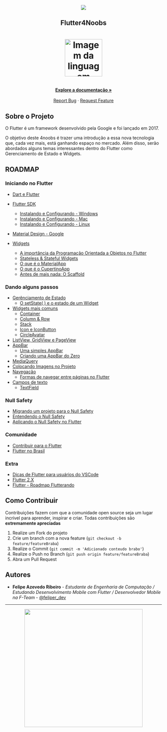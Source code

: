 <!-- Logo 4noobs -->

<p align="center">
  <a href="https://github.com/he4rt/4noobs" target="_blank">
    <img src="./assets/header_4noobs.svg">
  </a>
</p>

<!-- Title -->

<p align="center">
  <h2 align="center">Flutter4Noobs</h2>

  <h1 align="center"><img src="assets/flutter.png" alt="Imagem da linguagem" width="120"></h1>
  
  <p align="center">
    <br />
    <a href="#ROADMAP"><strong>Explore a documentação »</strong></a>
    <br />
    <br />
    <a href="https://github.com/feliper2002/flutter4noobs/issues">Report Bug</a>
    ·
    <a href="https://github.com/feliper2002/flutter4noobs/issues">Request Feature</a>
  </p>
</p>
    
 <!-- ABOUT THE PROJECT -->

## Sobre o Projeto

O Flutter é um framework desenvolvido pela Google e foi lançado em 2017.

O objetivo deste 4noobs é trazer uma introdução a essa nova tecnologia que, cada vez mais, está ganhando espaço no mercado. Além disso, serão abordados alguns temas interessantes dentro do Flutter como Gerenciamento de Estado e Widgets.

<!-- ROADMAP OF PROJECT -->

## ROADMAP

### Iniciando no Flutter

- [Dart e Flutter](docs/Iniciando_no_Flutter/Dart_e_Flutter.md)
- [Flutter SDK](docs/Iniciando_no_Flutter/Flutter_SDK.md)
  - [Instalando e Configurando - Windows](docs/Iniciando_no_Flutter/Instalacao/windows.md)
  - [Instalando e Configurando - Mac](docs/Iniciando_no_Flutter/Instalacao/macos.md)
  - [Instalando e Configurando - Linux](docs/Iniciando_no_Flutter/Instalacao/linux.md)
- [Material Design - Google](docs/Iniciando_no_Flutter/Material_Design.md)

- [Widgets](docs/Iniciando_no_Flutter/Widgets/widgets.md)

  - [A importância da Programação Orientada a Objetos no Flutter](docs/Iniciando_no_Flutter/Widgets/a_importancia_da_programacao_orientada_a_objetos_no_flutter.md)
  - [Stateless & Stateful Widgets](docs/Iniciando_no_Flutter/Widgets/stateless_e_stateful_widgets.md)
  - [O que é o MaterialApp](docs/Iniciando_no_Flutter/Widgets/o_que_e_material_app.md)
  - [O que é o CupertinoApp](docs/Iniciando_no_Flutter/Widgets/o_que_e_cupertino_app.md)
  - [Antes de mais nada: O Scaffold](docs/Iniciando_no_Flutter/Widgets/o_scaffold.md)

### Dando alguns passos

- [Gerênciamento de Estado](docs/Dando_alguns_passos/Gerencia_de_Estado/gerenciamento_de_estado.md)
  - [O setState( ) e o estado de um Widget](docs/Dando_alguns_passos/Gerencia_de_Estado/O_setState_e_o_estado_de_um_widget.md)
- [Widgets mais comuns](docs/Dando_alguns_passos/widgets/widgets_mais_comuns.md)
  - [Container](docs/Dando_alguns_passos/widgets/container.md)
  - [Column & Row](docs/Dando_alguns_passos/widgets/column_row.md)
  - [Stack](docs/Dando_alguns_passos/widgets/stack.md)
  - [Icon e IconButton](docs/Dando_alguns_passos/widgets/icon_e_icon_button.md)
  - [CircleAvatar](docs/Dando_alguns_passos/widgets/circle_avatar.md)
- [ListView, GridView e PageView](docs/Dando_alguns_passos/list_grid_page_view.md)
- [AppBar](docs/Dando_alguns_passos/appbar/appbar_roadMap.md)
  - [Uma simples AppBar](docs/Dando_alguns_passos/appbar/appbar.md)
  - [Criando uma AppBar do Zero](docs/Dando_alguns_passos/appbar/criando_uma_appbar_do_zero.md)
- [MediaQuery](docs/Dando_alguns_passos/mediaquery/mediaquery.md)
- [Colocando Imagens no Projeto](docs/Dando_alguns_passos/colocando_imagens.md)
- [Navegação](docs/Dando_alguns_passos/Navegacao/navegacao.md)
  - [Formas de navegar entre páginas no Flutter](docs/Dando_alguns_passos/Navegacao/formas_de_navegar_entre_telas.md)
- [Campos de texto](docs/Dando_alguns_passos/Campos_de_texto/campos_de_texto.md)
  - [TextField](docs/Dando_alguns_passos/Campos_de_texto/textfield.md)

### Null Safety

- [Migrando um projeto para o Null Safety]()
- [Entendendo o Null Safety](docs/Null_Safety/entendendo_o_null_safety.md)
- [Aplicando o Null Safety no Flutter](docs/Null_Safety/aplicando_null_safety_no_flutter.md)

### Comunidade

- [Contribuir para o Flutter](docs/Comunidade/contribuir_para_o_flutter.md)
- [Flutter no Brasil](docs/Comunidade/flutter_no_brasil.md)

### Extra

- [Dicas de Flutter para usuários do VSCode](docs/Extra/dicas_de_flutter_para_usuarios_do_vscode.md)
- [Flutter 2.X](docs/Extra/flutter_2.md)
- [Flutter - Roadmap Flutterando](https://github.com/Flutterando/roadmap)

<!-- CONTRIBUTING -->

## Como Contribuir

Contribuições fazem com que a comunidade open source seja um lugar incrível para aprender, inspirar e criar. Todas contribuições
são **extremamente apreciadas**

1. Realize um Fork do projeto
2. Crie um branch com a nova feature (`git checkout -b feature/featureBraba`)
3. Realize o Commit (`git commit -m 'Adicionado conteudo brabo'`)
4. Realize o Push no Branch (`git push origin feature/featureBraba`)
5. Abra um Pull Request

## Autores

- **Felipe Azevedo Ribeiro** - _Estudante de Engenharia de Computação / Estudando Desenvolvimento Mobile com Flutter / Desenvolvedor Mobile na F-Team_ - [@feliper_dev](https://twitter.com/feliper_dev)

---

<p align="center">
  <a href="https://github.com/he4rt/4noobs" target="_blank">
    <img src="./assets/footer_4noobs.svg" width="380">
  </a>
</p>
